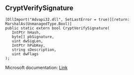 ## CryptVerifySignature

```
[DllImport("Advapi32.dll", SetLastError = true)][return: MarshalAs(UnmanagedType.Bool)]
public static extern bool CryptVerifySignature(
   IntPtr hHash,
   byte[] pbSignature,
   uint dwSigLen,
   IntPtr hPubKey,
   string sDescription,
   uint dwFlags
);
```

Microsoft documentation: [Link](https://docs.microsoft.com/en-us/windows/win32/api/wincrypt/nf-wincrypt-cryptverifysignaturea)
